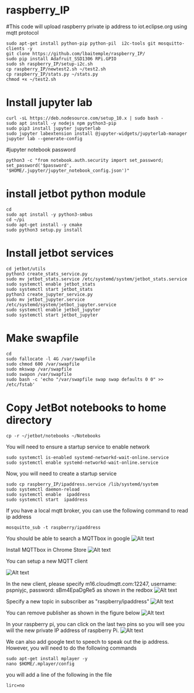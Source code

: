 # raspberry_IP
#This code will upload raspberry private ip address to iot.eclipse.org using mqtt protocol
```
sudo apt-get install python-pip python-pil  i2c-tools git mosquitto-clients -y
git clone https://github.com/lbaitemple/raspberry_IP/
sudo pip install Adafruit_SSD1306 RPi.GPIO
sudo sh raspberry_IP/setup-i2c.sh
cp raspberry_IP/newtest2.sh ~/test2.sh
cp raspberry_IP/stats.py ~/stats.py
chmod +x ~/test2.sh
```

# Install jupyter lab
```
curl -sL https://deb.nodesource.com/setup_10.x | sudo bash -
sudo apt install -y nodejs npm python3-pip
sudo pip3 install jupyter jupyterlab
sudo jupyter labextension install @jupyter-widgets/jupyterlab-manager
jupyter lab --generate-config
```
#jupyter notebook password
```
python3 -c "from notebook.auth.security import set_password; set_password('$password', '$HOME/.jupyter/jupyter_notebook_config.json')"
```
# install jetbot python module
```
cd
sudo apt install -y python3-smbus
cd ~/pi
sudo apt-get install -y cmake
sudo python3 setup.py install 
```
# Install jetbot services
```
cd jetbot/utils
python3 create_stats_service.py
sudo mv jetbot_stats.service /etc/systemd/system/jetbot_stats.service
sudo systemctl enable jetbot_stats
sudo systemctl start jetbot_stats
python3 create_jupyter_service.py
sudo mv jetbot_jupyter.service /etc/systemd/system/jetbot_jupyter.service
sudo systemctl enable jetbot_jupyter
sudo systemctl start jetbot_jupyter
```
# Make swapfile
```
cd 
sudo fallocate -l 4G /var/swapfile
sudo chmod 600 /var/swapfile
sudo mkswap /var/swapfile
sudo swapon /var/swapfile
sudo bash -c 'echo "/var/swapfile swap swap defaults 0 0" >> /etc/fstab'
```
# Copy JetBot notebooks to home directory
```
cp -r ~/jetbot/notebooks ~/Notebooks
```

You will need to ensure a startup service to enable network
```
sudo systemctl is-enabled systemd-networkd-wait-online.service
sudo systemctl enable systemd-networkd-wait-online.service
```
Now, you will need to create a startup service
```
sudo cp raspberry_IP/ipaddress.service /lib/systemd/system
sudo systemctl daemon-reload
sudo systemctl enable  ipaddress
sudo systemctl start  ipaddress
```


If you have a local mqtt broker, you can use the following command to read ip address
```
mosquitto_sub -t raspberry/ipaddress
```

You should be able to search a MQTTbox in google
![Alt text](mqtt/step1.png?raw=true "Download MQTTBox")

Install MQTTbox in Chrome Store
![Alt text](mqtt/step2.png?raw=true "MQTTBox")

You can setup a new MQTT client

![Alt text](mqtt/step3.png?raw=true "MQTTBox")

In the new client, please specify m16.cloudmqtt.com:12247, username: pspniyjc, password: sBm4EpaDgRe5 as shown in the redbox
![Alt text](mqtt/step4.png?raw=true "MQTTBox")


Specify a new topic in subscriber as "raspberry/ipaddress"
![Alt text](mqtt/step5.png?raw=true "MQTTBox")

You can remove publisher as shown in the figure below
![Alt text](mqtt/step6.png?raw=true "MQTTBox")

In your raspberry pi, you can click on the last two pins so you will see you will the new private IP address of raspberry Pi.
![Alt text](mqtt/step7.png?raw=true "MQTTBox")

We can also add google text to speech to speak out the ip address. However, you will need to do the following commands
```
sudo apt-get install mplayer -y
nano $HOME/.mplayer/config 
```
you will add a line of the following in the file
```
lirc=no
```
